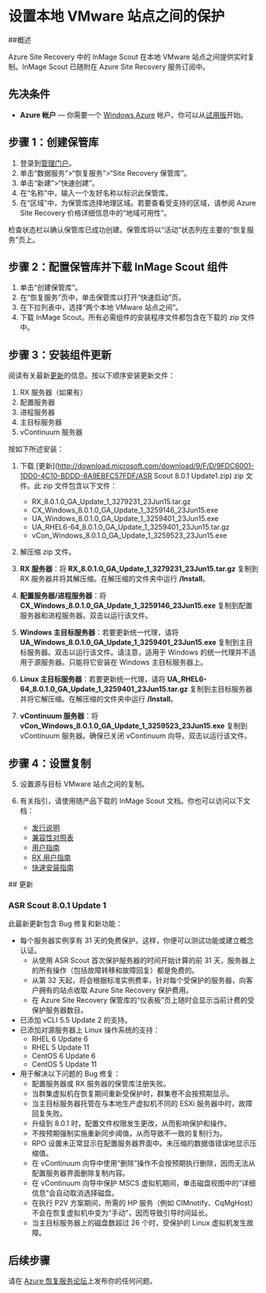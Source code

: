 <properties 
	pageTitle="设置本地 VMware 站点之间的保护" 
	description="参考本文使用 Azure Site Recovery 来配置两个 VMware 站点之间的保护。" 
	services="site-recovery" 
	documentationCenter="" 
	authors="rayne-wiselman" 
	manager="jwhit" 
	editor=""/>

<tags 
	ms.service="site-recovery" 
	ms.date="10/07/2015" 
	wacn.date="12/15/2015"/>


# 设置本地 VMware 站点之间的保护


##概述

Azure Site Recovery 中的 InMage Scout 在本地 VMware 站点之间提供实时复制。InMage Scout 已随附在 Azure Site Recovery 服务订阅中。


## 先决条件

- **Azure 帐户** — 你需要一个 [Windows Azure](http://www.windowsazure.cn/) 帐户。你可以从[试用版](/pricing/1rmb-trial)开始。


## 步骤 1：创建保管库

1. 登录到[管理门户](https://manage.windowsazure.cn)。
2. 单击“数据服务”>“恢复服务”>“Site Recovery 保管库”。
3. 单击“新建”>“快速创建”。
4. 在“名称”中，输入一个友好名称以标识此保管库。
5. 在“区域”中，为保管库选择地理区域。若要查看受支持的区域，请参阅 Azure Site Recovery 价格详细信息中的“地域可用性”[](/home/features/site-recovery/#price)。

<P>检查状态栏以确认保管库已成功创建。保管库将以“活动”状态列在主要的“恢复服务”页上。<b></b></P>

## 步骤 2：配置保管库并下载 InMage Scout 组件

1. 单击“创建保管库”。
2. 在“恢复服务”页中，单击保管库以打开“快速启动”页。
3. 在下拉列表中，选择“两个本地 VMware 站点之间”。
4. 下载 InMage Scout。所有必需组件的安装程序文件都包含在下载的 zip 文件中。


## 步骤 3：安装组件更新

阅读有关最新[更新](#updates)的信息。按以下顺序安装更新文件：

1. RX 服务器（如果有）
2. 配置服务器
3. 进程服务器
3. 主目标服务器
4. vContinuum 服务器

按如下所述安装：

1. 下载 [更新](http://download.microsoft.com/download/9/F/D/9FDC6001-1DD0-4C10-BDDD-8A9EBFC57FDF/ASR Scout 8.0.1 Update1.zip) zip 文件。此 zip 文件包含以下文件：

	-  RX_8.0.1.0_GA_Update_1_3279231_23Jun15.tar.gz
	-  CX_Windows_8.0.1.0_GA_Update_1_3259146_23Jun15.exe
	-  UA_Windows_8.0.1.0_GA_Update_1_3259401_23Jun15.exe
	-  UA_RHEL6-64_8.0.1.0_GA_Update_1_3259401_23Jun15.tar.gz
	-  vCon_Windows_8.0.1.0_GA_Update_1_3259523_23Jun15.exe
2. 解压缩 zip 文件。
2. **RX 服务器**：将 **RX_8.0.1.0_GA_Update_1_3279231_23Jun15.tar.gz** 复制到 RX 服务器并将其解压缩。在解压缩的文件夹中运行 **/Install**。
2. **配置服务器/进程服务器**：将 **CX_Windows_8.0.1.0_GA_Update_1_3259146_23Jun15.exe** 复制到配置服务器和进程服务器。双击以运行该文件。
3. **Windows 主目标服务器**：若要更新统一代理，请将 **UA_Windows_8.0.1.0_GA_Update_1_3259401_23Jun15.exe** 复制到主目标服务器。双击以运行该文件。请注意，适用于 Windows 的统一代理并不适用于源服务器。只能将它安装在 Windows 主目标服务器上。
4. **Linux 主目标服务器**：若要更新统一代理，请将 **UA_RHEL6-64_8.0.1.0_GA_Update_1_3259401_23Jun15.tar.gz** 复制到主目标服务器并将它解压缩。在解压缩的文件夹中运行 **/Install**。
5. **vContinuum 服务器**：将 **vCon_Windows_8.0.1.0_GA_Update_1_3259523_23Jun15.exe** 复制到 vContinuum 服务器。确保已关闭 vContinuum 向导。双击以运行该文件。

## 步骤 4：设置复制
5. 设置源与目标 VMware 站点之间的复制。
6. 有关指引，请使用随产品下载的 InMage Scout 文档。你也可以访问以下文档：

	- [发行说明](http://download.microsoft.com/download/4/5/0/45008861-4994-4708-BFCD-867736D5621A/InMage_Scout_Standard_Release_Notes.pdf)
	- [兼容性对照表](http://download.microsoft.com/download/C/D/A/CDA1221B-74E4-4CCF-8F77-F785E71423C0/InMage_Scout_Standard_Compatibility_Matrix.pdf)
	- [用户指南](http://download.microsoft.com/download/E/0/8/E08B3BCE-3631-4CED-8E65-E3E7D252D06D/InMage_Scout_Standard_User_Guide_8.0.1.pdf)
	- [RX 用户指南](http://download.microsoft.com/download/A/7/7/A77504C5-D49F-4799-BBC4-4E92158AFBA4/InMage_ScoutCloud_RX_User_Guide_8.0.1.pdf)
	- [快速安装指南](http://download.microsoft.com/download/6/8/5/685E761C-8493-42EB-854F-FE24B5A6D74B/InMage_Scout_Standard_Quick_Install_Guide.pdf)


##<a id="updates"></a> 更新

### ASR Scout 8.0.1 Update 1

此最新更新包含 Bug 修复和新功能：

- 每个服务器实例享有 31 天的免费保护。这样，你便可以测试功能或建立概念认证。
	- 从使用 ASR Scout 首次保护服务器的时间开始计算的前 31 天，服务器上的所有操作（包括故障转移和故障回复）都是免费的。
	- 从第 32 天起，将会根据标准实例费率，针对每个受保护的服务器，向客户拥有的站点收取 Azure Site Recovery 保护费用。
	- 在 Azure Site Recovery 保管库的“仪表板”页上随时会显示当前计费的受保护服务器数目。
- 已添加 vCLI 5.5 Update 2 的支持。
- 已添加对源服务器上 Linux 操作系统的支持：
	- RHEL 6 Update 6
	- RHEL 5 Update 11
	- CentOS 6 Update 6
	- CentOS 5 Update 11
- 用于解决以下问题的 Bug 修复：
	- 配置服务器或 RX 服务器的保管库注册失败。
	- 当群集虚拟机在恢复期间重新受保护时，群集卷不会按预期显示。
	- 当主目标服务器托管在与本地生产虚拟机不同的 ESXi 服务器中时，故障回复失败。
	- 升级到 8.0.1 时，配置文件权限发生更改，从而影响保护和操作。
	- 不按预期强制实施重新同步阈值，从而导致不一致的复制行为。
	- RPO 设置未正常显示在配置服务器界面中。未压缩的数据值错误地显示压缩值。
	-  在 vContinuum 向导中使用“删除”操作不会按预期执行删除，因而无法从配置服务器界面删除复制内容。
	-  在 vContinuum 向导中保护 MSCS 虚拟机期间，单击磁盘视图中的“详细信息”会自动取消选择磁盘。
	- 在执行 P2V 方案期间，所需的 HP 服务（例如 CIMnotify、CqMgHost）不会在恢复虚拟机中变为“手动”，因而导致引导时间延长。
	- 当主目标服务器上的磁盘数超过 26 个时，受保护的 Linux 虚拟机发生故障。
	
## 后续步骤

请在 [Azure 恢复服务论坛](https://social.msdn.microsoft.com/Forums/zh-cn/home?forum=hypervrecovmgr)上发布你的任何问题。

<!---HONumber=82-->